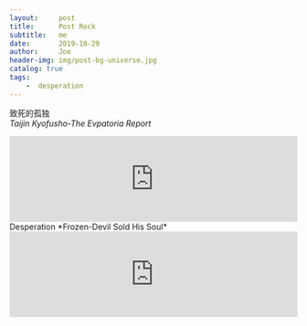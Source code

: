 ```yaml
---
layout:     post
title:      Post Rock
subtitle:   me
date:       2019-10-29
author:     Joe
header-img: img/post-bg-universe.jpg
catalog: true
tags:
    -  desperation   
---
```

致死的孤独  
*Taijin Kyofusho-The Evpatoria Report*    
<iframe frameborder="no" marginwidth="0" marginheight="0" width="100%" height="" src="https://music.163.com/outchain/player?type=2&id=19278445&auto=0&height=66"></iframe>  
Desperation  
*Frozen-Devil Sold His Soul*  
<iframe frameborder="no" marginwidth="0" marginheight="0" width="100%" height="" src="https://music.163.com/outchain/player?type=2&id=17469733&auto=0&height=66"></iframe>  
